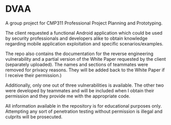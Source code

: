 # DVAA
A group project for CMP311 Professional Project Planning and Prototyping. 

The client requested a functional Android application which could be used by security professionals and developers alike to obtain knowledge regarding mobile application exploitation and specific scenarios/examples. 

The repo also contains the documentation for the reverse engineering vulnerability and a partial version of the White Paper requested by the client (separately uploaded). The names and sections of teammates were removed for privacy reasons. They will be added back to the White Paper if I receive their permission.)

Additionally, only one out of three vulnerabilities is available. The other two were developed by teammates and will be included when I obtain their permission and they provide me with the appropriate code. 

All information available in the repository is for educational purposes only. Attempting any sort of penetration testing without permission is illegal and culprits will be prosecuted. 
